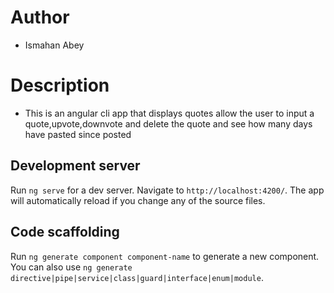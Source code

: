 # Author
 * Ismahan Abey

 #  Description
  
  * This is an angular cli app that displays quotes allow the user to input a quote,upvote,downvote and delete the quote and see how  many days have pasted since posted

## Development server

Run `ng serve` for a dev server. Navigate to `http://localhost:4200/`. The app will automatically reload if you change any of the source files.

## Code scaffolding

Run `ng generate component component-name` to generate a new component. You can also use `ng generate directive|pipe|service|class|guard|interface|enum|module`.
